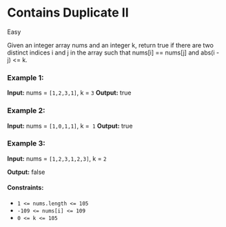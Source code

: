 # Contains Duplicate II

Easy

Given an integer array nums and an integer k, return true if there are two distinct indices i and j in the array such that nums[i] == nums[j] and abs(i - j) <= k.

 

### Example 1:

**Input:** nums = `[1,2,3,1]`, k = `3`
**Output:** true

### Example 2:

**Input:** nums = `[1,0,1,1]`, k =` 1`
**Output:** true

### Example 3:

**Input:** nums = `[1,2,3,1,2,3]`, k = `2`

**Output:** false
 

#### Constraints:

- `1 <= nums.length <= 105`
- `-109 <= nums[i] <= 109`
- `0 <= k <= 105`
